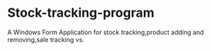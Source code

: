 # Stock-tracking-program

A Windows Form Application for stock tracking,product adding and removing,sale tracking vs.
